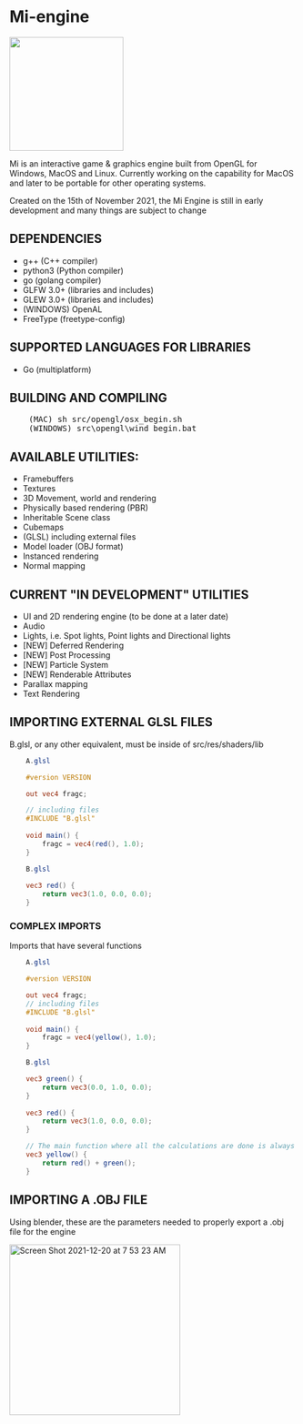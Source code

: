 # Mi-engine 

<img width="200" src="https://user-images.githubusercontent.com/56200546/158000221-b8ceb653-41be-4ef8-8014-fd568566e12e.png">

Mi is an interactive game & graphics engine built from OpenGL for Windows, MacOS and Linux. Currently working on the capability for MacOS and later to be portable for other operating systems.

<p>Created on the 15th of November 2021, the Mi Engine is still in early development and many things are subject to change</p>

## DEPENDENCIES
<ul>
    <li>g++ (C++ compiler)</li>
    <li>python3 (Python compiler)</li>
    <li>go (golang compiler)</li>
    <li>GLFW 3.0+ (libraries and includes)</li>
    <li>GLEW 3.0+ (libraries and includes)</li>
    <li>(WINDOWS) OpenAL</li>
    <li>FreeType (freetype-config)</li>
</ul>

## SUPPORTED LANGUAGES FOR LIBRARIES
<ul>
    <li>Go (multiplatform)</li>
</ul>

## BUILDING AND COMPILING

<pre>
    <span class="pl-s1">(MAC) sh src/opengl/osx_begin.sh</span>
    <span class="pl-s1">(WINDOWS) src\opengl\wind_begin.bat</span>
</pre>

## AVAILABLE UTILITIES:
<ul>
    <li>Framebuffers</li>
    <li>Textures</li>
    <li>3D Movement, world and rendering</li>
    <li>Physically based rendering (PBR)</li>
    <li>Inheritable Scene class</li>
    <li>Cubemaps</li>
    <li>(GLSL) including external files</li>
    <li>Model loader (OBJ format)</li>
    <li>Instanced rendering</li>
    <li>Normal mapping</li>
</ul>

## CURRENT "IN DEVELOPMENT" UTILITIES
<ul>
    <li>UI and 2D rendering engine (to be done at a later date)</li>
    <li>Audio</li>
    <li>Lights, i.e. Spot lights, Point lights and Directional lights</li>
    <li>[NEW] Deferred Rendering</li>
    <li>[NEW] Post Processing</li>
    <li>[NEW] Particle System</li>
    <li>[NEW] Renderable Attributes</li>
    <li>Parallax mapping</li>
    <li>Text Rendering</li>
</ul>

## IMPORTING EXTERNAL GLSL FILES
<span>B.glsl, or any other equivalent, must be inside of src/res/shaders/lib</span>
```glsl
    A.glsl

    #version VERSION

    out vec4 fragc;

    // including files
    #INCLUDE "B.glsl"
    
    void main() {
        fragc = vec4(red(), 1.0);
    }
```

```glsl
    B.glsl
    
    vec3 red() {
        return vec3(1.0, 0.0, 0.0);
    }
```

### COMPLEX IMPORTS
<span>Imports that have several functions</span>

```glsl
    A.glsl

    #version VERSION

    out vec4 fragc;
    // including files
    #INCLUDE "B.glsl"
    
    void main() {
        fragc = vec4(yellow(), 1.0);
    }
```

```glsl
    B.glsl

    vec3 green() {
        return vec3(0.0, 1.0, 0.0);
    }
    
    vec3 red() {
        return vec3(1.0, 0.0, 0.0);
    }

    // The main function where all the calculations are done is always placed at the bottom of the file
    vec3 yellow() {
        return red() + green();
    }
```

## IMPORTING A .OBJ FILE
<p>Using blender, these are the parameters needed to properly export a .obj file for the engine</p>
<img width="300" alt="Screen Shot 2021-12-20 at 7 53 23 AM" src="https://user-images.githubusercontent.com/56200546/146770436-d9923100-baf4-414f-8a37-a378895c5e93.png">

